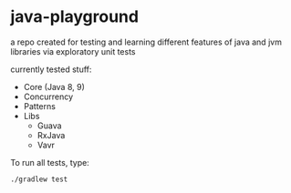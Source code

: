 # java-playground
a repo created for testing and learning different features of java and jvm libraries via exploratory unit tests

currently tested stuff:
- Core (Java 8, 9)
- Concurrency
- Patterns
- Libs
  - Guava
  - RxJava
  - Vavr

To run all tests, type:

```
./gradlew test
```
